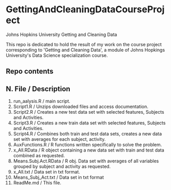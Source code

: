 GettingAndCleaningDataCourseProject
===================================

Johns Hopkins University Getting and Cleaning Data

This repo is dedicated to hold the result of my work on the course project corresponding to 'Getting and Cleaning Data', a module of Johns Hopkings University's Data Science specialization course.

Repo contents
-------------

N. File / Description
---------------------

1. run_aalysis.R / main script.
2. Script1.R / Unzips downloaded files and access documentation.
3. Script2.R / Creates a new test data set with selected features, Subjects and Activities.
4. Script3.R / Creates a new train data set with selected features, Subjects and Activities.
5. Script4.R / Combines both train and test data sets, creates a new data set with averages for each subject, activity.
6. AuxFunctions.R / R functions written specifically to solve the problem.
7. x_All.RData / R object containing a new data set with train and test data combined as requested.
8. Means.Subj.Act.RData / R obj. Data set with averages of all variables grouped by subject and activity as requested.
9. x_All.txt / Data set in txt format.
10. Means_Subj_Act.txt / Data set in txt format
9. ReadMe.md / This file.


